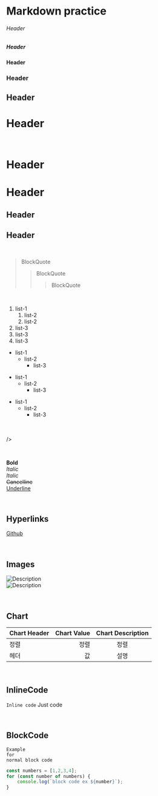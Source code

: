 # Markdown practice

###### Header  
##### Header
#### Header
### Header
## Header
# Header

<br/>

Header
====================
Header
====
Header
--------------------
Header
----  

<br/>

> BlockQuote
>> BlockQuote
>>> BlockQuote  

<br/>

1. list-1  
    1. list-2  
    2. list-2  
2. list-3  
3. list-3  
4. list-3  
- list-1
    - list-2
        - list-3
* list-1
    * list-2
        * list-3
+ list-1
    + list-2
        + list-3

<br/><br/>
/> <!--  헤드라인  -->

<br/>

**Bold**  
*Italic*  
_Italic_  
~~Cancelline~~  
<u>Underline</u>

<br/>

Hyperlinks
----
[Github](https://github.com/koy6654)

<br/>

Images
----
![Description](https://image-url)  
![Description](/Users/dnsever/Desktop/rabbit.png)  

<br/>

Chart
----  
| Chart Header | Chart Value | Chart Description |
| :-- | --: | :--: |
|정렬|정렬|정렬|
|헤더|값|설명|

<br/>

InlineCode
----  
`Inline code` Just code

<br/>

BlockCode
----  
```
Example
for
normal block code
```
``` javascript
const numbers = [1,2,3,4];
for (const number of numbers) {
    console.log(`block code ex ${number}`);
}
```
